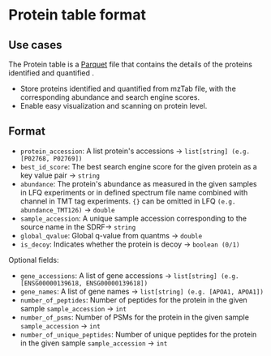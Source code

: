 # Protein table format

## Use cases

The Protein table is a [Parquet](https://github.com/apache/parquet-format) file that contains the details of the proteins identified and quantified .

- Store proteins identified and quantified from mzTab file, with the corresponding abundance and search engine scores.
- Enable easy visualization and scanning on protein level.

## Format

- `protein_accession`: A list protein's accessions -> `list[string] (e.g. [P02768, P02769])`
- `best_id_score`: The best search engine score for the given protein as a key value pair -> `string`
- `abundance`: The protein's abundance as measured in the given samples in LFQ experiments or in defined spectrum file name combined with channel in TMT tag experiments. `{}` can be omitted in LFQ `(e.g. abundance_TMT126)` -> `double`
- `sample_accession`: A unique sample accession corresponding to the source name in the SDRF-> `string`
- `global_qvalue`: Global q-value from quantms -> `double`
- `is_decoy`: Indicates whether the protein is decoy -> `boolean (0/1)`

Optional fields:

- `gene_accessions`: A list of gene accessions -> `list[string] (e.g. [ENSG00000139618, ENSG00000139618])`
- `gene_names`: A list of gene names -> `list[string] (e.g. [APOA1, APOA1])`
- `number_of_peptides`: Number of peptides for the protein in the given sample `sample_accession` -> `int`
- `number_of_psms`: Number of PSMs for the protein in the given sample `sample_accession` -> `int`
- `number_of_unique_peptides`: Number of unique peptides for the protein in the given sample `sample_accession` -> `int`